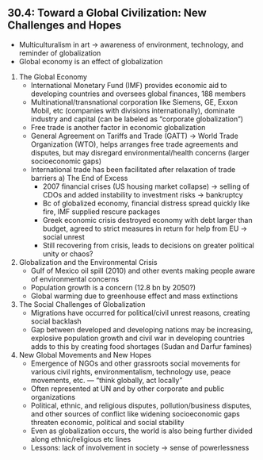 ## 30.4: Toward a Global Civilization: New Challenges and Hopes
- Multiculturalism in art → awareness of environment, technology, and reminder of globalization
- Global economy is an effect of globalization
1. The Global Economy
	- International Monetary Fund (IMF) provides economic aid to developing countries and oversees global finances, 188 members
	- Multinational/transnational corporation like Siemens, GE, Exxon Mobil, etc (companies with divisions internationally), dominate industry and capital (can be labeled as “corporate globalization”)
	- Free trade is another factor in economic globalization
	- General Agreement on Tariffs and Trade (GATT) → World Trade Organization (WTO), helps arranges free trade agreements and disputes, but may disregard environmental/health concerns (larger socioeconomic gaps)
	- International trade has been facilitated after relaxation of trade barriers
	a) The End of Excess
		- 2007 financial crises (US housing market collapse) → selling of CDOs and added instability to investment risks → bankruptcy
		- Bc of globalized economy, financial distress spread quickly like fire, IMF supplied rescure packages
		- Greek economic crisis destroyed economy with debt larger than budget, agreed to strict measures in return for help from EU → social unrest
		- Still recovering from crisis, leads to decisions on greater political unity or chaos?
2. Globalization and the Environmental Crisis
	- Gulf of Mexico oil spill (2010) and other events making people aware of environmental concerns
	- Population growth is a concern (12.8 bn by 2050?)
	- Global warming due to greenhouse effect and mass extinctions
3. The Social Challenges of Globalization
	- Migrations have occurred for political/civil unrest reasons, creating social backlash
	- Gap between developed and developing nations may be increasing, explosive population growth and civil war in developing countries adds to this by creating food shortages (Sudan and Darfur famines)
4. New Global Movements and New Hopes
	- Emergence of NGOs and other grassroots social movements for various civil rights, environmentalism, technology use, peace movements, etc. — “think globally, act locally”
	- Often represented at UN and by other corporate and public organizations
	- Political, ethnic, and religious disputes, pollution/business disputes, and other sources of conflict like widening socioeconomic gaps threaten economic, political and social stability
	- Even as globalization occurs, the world is also being further divided along ethnic/religious etc lines
	- Lessons: lack of involvement in society → sense of powerlessness
